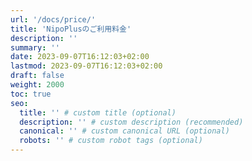 ```yaml
---
url: '/docs/price/'
title: 'NipoPlusのご利用料金'
description: ''
summary: ''
date: 2023-09-07T16:12:03+02:00
lastmod: 2023-09-07T16:12:03+02:00
draft: false
weight: 2000
toc: true
seo:
  title: '' # custom title (optional)
  description: '' # custom description (recommended)
  canonical: '' # custom canonical URL (optional)
  robots: '' # custom robot tags (optional)
---
```

